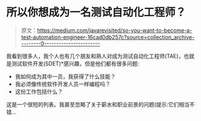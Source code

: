 # 所以你想成为一名测试自动化工程师？

> 原文：<https://medium.com/javarevisited/so-you-want-to-become-a-test-automation-engineer-16cad0db257c?source=collection_archive---------0----------------------->

我看到很多人，我个人也有几个朋友和熟人对成为测试自动化工程师(TAE)，也就是测试软件开发(SDET)*感兴趣，但是他们都有很多问题:

*   我如何成为其中一员，我获得了什么技能？
*   我必须像传统软件开发人员一样编程吗？
*   这份工作包括什么？

这是一个很短的列表。我甚至忽略了关于薪水和职业前景的问题(提示:它们相当不错…